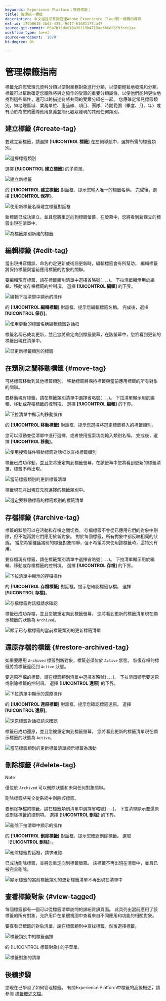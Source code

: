 ```yaml
---
keywords: Experience Platform；管理標籤；
title: 管理統一標籤
description: 本文檔提供有關管理Adobe Experience Cloud統一標籤的資訊
exl-id: 179b0618-3bd3-435c-9d17-63681177ca47
source-git-commit: 05a7b73da610a30119b4719ae6b6d85f93cdc2ae
workflow-type: tm+mt
source-wordcount: '1070'
ht-degree: 0%

---
```


# 管理標籤指南

標籤允許您管理元資料分類以便對業務對象進行分類，以便更輕鬆地發現和分類。 標籤可以幫助確定您團隊將與之協作的受眾的重要分類屬性，以便他們能夠更快地找到這些屬性，還可以跨描述符將共同的受眾分組在一起。 您應確定常見標籤類別，如地理區域、業務單位、產品線、項目、團隊、時間範圍（季度、月、年）或有助於為您的團隊應用意義並簡化觀眾發現的其他任何類別。 

## 建立標籤 {#create-tag}

要建立新標籤，請選擇 **[!UICONTROL 標籤]** 在左側導航中，選擇所需的標籤類別。

![選擇標籤類別](./images/tag-selection.png)

選擇 **[!UICONTROL 建立標籤]** 的子菜單。

![建立新標籤](./images/new-tag.png)

的 **[!UICONTROL 建立標籤]** 對話框，提示您輸入唯一的標籤名稱。 完成後，選擇 **[!UICONTROL 保存]**。

![使用新標籤名稱建立標籤對話框](./images/create-tag-dialog.png)

新標籤已成功建立，並且您將重定向到標籤螢幕，在螢幕中，您將看到新建立的標籤出現在清單中。

![為標籤類別新建的標籤](./images/new-tag-listed.png)

## 編輯標籤 {#edit-tag}

當出現拼寫錯誤、命名約定更新或術語更新時，編輯標籤會有所幫助。 編輯標籤將保持標籤與當前應用標籤的對象的關聯。

要編輯現有標籤，請在標籤類別清單中選擇省略號(`...`)。 下拉清單顯示用於編輯、移動或存檔標籤的控制項。 選擇 **[!UICONTROL 編輯]** 的下界。

![編輯下拉清單中顯示的操作](./images/edit-action.png)

的 **[!UICONTROL 編輯標籤]** 對話框，提示您編輯標籤名稱。 完成後，選擇 **[!UICONTROL 保存]**。

![使用更新的標籤名稱編輯標籤對話框](./images/edit-dialog.png)

標籤名稱已成功更新，並且您將重定向到標籤螢幕，在該螢幕中，您將看到更新的標籤出現在清單中。

![已更新標籤類別的標籤](./images/updated-tag-listed.png)

## 在類別之間移動標籤 {#move-tag}

可將標籤移動到其他標籤類別。 移動標籤將保持標籤與當前應用標籤的所有對象的關聯。

要移動現有標籤，請在標籤類別清單中選擇省略號(`...`)。 下拉清單顯示用於編輯、移動或存檔標籤的控制項。 選擇 **[!UICONTROL 編輯]** 的下界。

![下拉清單中顯示的移動操作](./images/move-action.png)

的 **[!UICONTROL 移動標籤]** 對話框，提示您選擇將選定標籤移入的標籤類別。

您可以滾動並從清單中進行選擇，或者使用搜索功能輸入類別名稱。 完成後，選擇 **[!UICONTROL 移動]**。

![使用搜索條件移動標籤對話框以查找標籤類別](./images/move-dialog.png)

標籤已成功移動，並且您將重定向到標籤螢幕，在該螢幕中您將看到更新的標籤清單，標籤不再出現。

![當前標籤類別的更新標籤清單](./images/current-tag-category.png)

標籤現在將出現在先前選擇的標籤類別中。

![選定要移動標籤的標籤類別的標籤清單](./images/moved-to-tag-category.png)

## 存檔標籤 {#archive-tag}

標籤的狀態可以在活動和存檔之間切換。 存檔標籤不會從已應用它們的對象中刪除，但不能再將它們應用於新對象。 對於每個標籤，所有對象中都反映相同的狀態。 當您希望維護當前的標籤對象關聯，但不希望將來使用該標籤時，這特別有用。

要存檔現有標籤，請在標籤類別清單中選擇省略號(`...`)。 下拉清單顯示用於編輯、移動或存檔標籤的控制項。 選擇 **[!UICONTROL 存檔]** 的下界。

![下拉清單中顯示的存檔操作](./images/archive-action.png)

的 **[!UICONTROL 存檔標籤]** 對話框，提示您確認標籤存檔。 選擇 **[!UICONTROL 存檔]**。

![存檔標籤對話框請求確認](./images/archive-dialog.png)

標籤已成功存檔，並且您被重定向到標籤螢幕。 您將看到更新的標籤清單現在顯示標籤的狀態為 `Archived`。

![顯示已存檔標籤的當前標籤類別的更新標籤清單](./images/archive-status.png)

## 還原存檔的標籤 {#restore-archived-tag}

如果要應用 `Archived` 標籤到新對象，標籤必須位於 `Active` 狀態。 恢復存檔的標籤將將標籤返回到 `Active` 狀態。

要還原存檔的標籤，請在標籤類別清單中選擇省略號(`...`)。 下拉清單顯示要還原或刪除標籤的控制項。 選擇 **[!UICONTROL 還原]** 的下界。

![下拉清單中顯示的還原操作](./images/restore-action.png)

的 **[!UICONTROL 還原標籤]** 對話框，提示您確認標籤還原。 選擇 **[!UICONTROL 還原]**。

![還原標籤對話框請求確認](./images/restore-dialog.png)

標籤已成功還原，並且您被重定向到標籤螢幕。 您將看到更新的標籤清單現在顯示標籤的狀態為 `Active`。

![當前標籤類別的更新標籤清單顯示標籤為活動](./images/restored-active-status.png)

## 刪除標籤 {#delete-tag}

>[!NOTE]
>
>僅位於 `Archived` 可以刪除狀態和未與任何對象關聯。

刪除標籤將完全從系統中刪除該標籤。

要刪除存檔的標籤，請在標籤類別清單中選擇省略號(`...`)。 下拉清單顯示要還原或刪除標籤的控制項。 選擇 **[!UICONTROL 刪除]** 的下界。

![刪除下拉清單中顯示的操作](./images/delete-action.png)

的 **[!UICONTROL 刪除標籤]** 對話框，提示您確認刪除標籤。 選取「**[!UICONTROL 刪除]**」。

![刪除標籤對話框，請求確認](./images/delete-dialog.png)

已成功刪除標籤，並將您重定向到標籤螢幕。 該標籤不再出現在清單中，並且已被完全刪除。

![顯示標籤的當前標籤類別的更新標籤清單不再出現在清單中](./images/deleted-updated-list.png)

## 查看標籤對象 {#view-tagged}

每個標籤都有一個可以從標籤清單訪問的詳細資訊頁面。 此頁列出當前應用了該標籤的所有對象，允許用戶在單個視圖中查看來自不同應用和功能的相關對象。

要查看已標籤的對象清單，請在標籤類別中查找標籤，然後選擇標籤。

![標籤類別中的標籤選擇](./images/view-tag-selection.png)

的 [!UICONTROL 標籤對象] 的子菜單。

![標籤對象的清單](./images/tagged-objects.png)

## 後續步驟

您現在已學習了如何管理標籤。 有關Experience Platform中標籤的高級概述，請參閱 [標籤概述文檔](../overview.md)。
